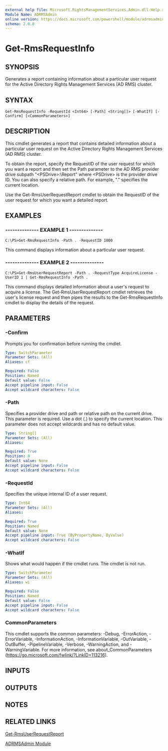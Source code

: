 ```yaml
---
external help file: Microsoft.RightsManagementServices.Admin.dll-Help.xml
Module Name: ADRMSAdmin
online version: https://docs.microsoft.com/powershell/module/adrmsadmin/get-rmsrequestinfo?view=windowsserver2012-ps&wt.mc_id=ps-gethelp
schema: 2.0.0
---
```


# Get-RmsRequestInfo

## SYNOPSIS
Generates a report containing information about a particular user request for the Active Directory Rights Management Services (AD RMS) cluster.

## SYNTAX

```
Get-RmsRequestInfo -RequestId <Int64> [-Path] <String[]> [-WhatIf] [-Confirm] [<CommonParameters>]
```

## DESCRIPTION
This cmdlet generates a report that contains detailed information about a particular user request on the Active Directory Rights Management Services (AD RMS) cluster.

To obtain the report, specify the RequestID of the user request for which you want a report and then set the Path parameter to the AD RMS provider drive subpath "\<PSDrive\>:\Report" where \<PSDrive\> is the provider drive ID.
You can also specify a relative path.
For example, "." specifies the current location.

Use the Get-RmsUserRequestReport cmdlet to obtain the RequestID of the user request for which you want a detailed report.

## EXAMPLES

### --------------  EXAMPLE 1 --------------
```
C:\PS>Get-RmsRequestInfo -Path . -RequestID 1000
```

This command displays information about a particular user request.

### --------------  EXAMPLE 2 --------------
```
C:\PS>Get-RmsUserRequestReport -Path . -RequestType AcquireLicense -UserID 1 | Get-RmsRequestInfo -Path .
```

This command displays detailed information about a user's request to acquire a license.
The Get-RmsUserRequestReport cmdlet retrieves the user's license request and then pipes the results to the Get-RmsRequestInfo cmdlet to display the details of the request.

## PARAMETERS

### -Confirm
Prompts you for confirmation before running the cmdlet.

```yaml
Type: SwitchParameter
Parameter Sets: (All)
Aliases: cf

Required: False
Position: Named
Default value: False
Accept pipeline input: False
Accept wildcard characters: False
```

### -Path
Specifies a provider drive and path or relative path on the current drive.
This parameter is required.
Use a dot (.) to specify the current location.
This parameter does not accept wildcards and has no default value.

```yaml
Type: String[]
Parameter Sets: (All)
Aliases: 

Required: True
Position: 0
Default value: None
Accept pipeline input: False
Accept wildcard characters: False
```

### -RequestId
Specifies the unique internal ID of a user request.

```yaml
Type: Int64
Parameter Sets: (All)
Aliases: 

Required: True
Position: Named
Default value: None
Accept pipeline input: True (ByPropertyName, ByValue)
Accept wildcard characters: False
```

### -WhatIf
Shows what would happen if the cmdlet runs.
The cmdlet is not run.

```yaml
Type: SwitchParameter
Parameter Sets: (All)
Aliases: wi

Required: False
Position: Named
Default value: False
Accept pipeline input: False
Accept wildcard characters: False
```

### CommonParameters
This cmdlet supports the common parameters: -Debug, -ErrorAction, -ErrorVariable, -InformationAction, -InformationVariable, -OutVariable, -OutBuffer, -PipelineVariable, -Verbose, -WarningAction, and -WarningVariable. For more information, see about_CommonParameters (https://go.microsoft.com/fwlink/?LinkID=113216).

## INPUTS

## OUTPUTS

## NOTES

## RELATED LINKS

[Get-RmsUserRequestReport](./Get-RmsUserRequestReport.md)

[ADRMSAdmin Module](./ADRMSAdmin.md)


